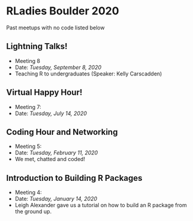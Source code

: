 
# RLadies Boulder 2020

Past meetups with no code listed below

## Lightning Talks!
- Meeting 8
- Date: *Tuesday, September 8, 2020*
- Teaching R to undergraduates (Speaker: Kelly Carscadden)

## Virtual Happy Hour!
- Meeting 7:
- Date: *Tuesday, July 14, 2020*

## Coding Hour and Networking
- Meeting 5:
- Date: *Tuesday, February 11, 2020*
- We met, chatted and coded!


## Introduction to Building R Packages
- Meeting 4:
- Date: *Tuesday, January 14, 2020*
- Leigh Alexander gave us a tutorial on how to build an R package from the ground up.





